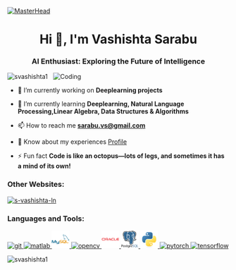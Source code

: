 [![MasterHead](https://static.vecteezy.com/system/resources/previews/042/972/782/non_2x/topographic-map-pattern-background-abstract-mountain-terrain-map-background-with-abstract-shape-line-texture-design-illustration-for-wall-art-fabric-packaging-web-banner-wallpaper-vector.jpg)](https://svashishta1.io)
<h1 align="center">Hi 👋, I'm Vashishta Sarabu</h1>
<h3 align="center">AI Enthusiast: Exploring the Future of Intelligence</h3>
<img align="right" alt="Coding" width="400" src="https://cdn.dribbble.com/users/1162077/screenshots/3848914/media/7ed7d5ca074b48b328150e5a231e8d1f.gif">
<p align="left"> <img src="https://komarev.com/ghpvc/?username=svashishta1&label=Profile%20views&color=0e75b6&style=flat" alt="svashishta1" /> </p>

- 🔭 I’m currently working on **Deeplearning projects**

- 🌱 I’m currently learning **Deeplearning, Natural Language Processing,Linear Algebra, Data Structures & Algorithms**

- 📫 How to reach me **sarabu.vs@gmail.com**

- 📄 Know about my experiences [Profile](https://cv-pearl-mu.vercel.app/)

- ⚡ Fun fact **Code is like an octopus—lots of legs, and sometimes it has a mind of its own!**

<h3 align="left">Other Websites:</h3>
<p align="left">
<a href="https://linkedin.com/in/s-vashishta-ln" target="blank"><img align="center" src="https://raw.githubusercontent.com/rahuldkjain/github-profile-readme-generator/master/src/images/icons/Social/linked-in-alt.svg" alt="s-vashishta-ln" height="30" width="40" /></a>
<!-- <a href="https://www.leetcode.com/vashi2141" target="blank"><img align="center" src="https://raw.githubusercontent.com/rahuldkjain/github-profile-readme-generator/master/src/images/icons/Social/leet-code.svg" alt="vashi2141" height="30" width="40" /></a> -->
</p>

<h3 align="left">Languages and Tools:</h3>
<p align="left"> <a href="https://git-scm.com/" target="_blank" rel="noreferrer"> <img src="https://www.vectorlogo.zone/logos/git-scm/git-scm-icon.svg" alt="git" width="40" height="40"/> </a> <a href="https://www.mathworks.com/" target="_blank" rel="noreferrer"> <img src="https://upload.wikimedia.org/wikipedia/commons/2/21/Matlab_Logo.png" alt="matlab" width="40" height="40"/> </a> <a href="https://www.mysql.com/" target="_blank" rel="noreferrer"> <img src="https://raw.githubusercontent.com/devicons/devicon/master/icons/mysql/mysql-original-wordmark.svg" alt="mysql" width="40" height="40"/> </a> <a href="https://opencv.org/" target="_blank" rel="noreferrer"> <img src="https://www.vectorlogo.zone/logos/opencv/opencv-icon.svg" alt="opencv" width="40" height="40"/> </a> <a href="https://www.oracle.com/" target="_blank" rel="noreferrer"> <img src="https://raw.githubusercontent.com/devicons/devicon/master/icons/oracle/oracle-original.svg" alt="oracle" width="40" height="40"/> </a> <a href="https://www.postgresql.org" target="_blank" rel="noreferrer"> <img src="https://raw.githubusercontent.com/devicons/devicon/master/icons/postgresql/postgresql-original-wordmark.svg" alt="postgresql" width="40" height="40"/> </a> <a href="https://www.python.org" target="_blank" rel="noreferrer"> <img src="https://raw.githubusercontent.com/devicons/devicon/master/icons/python/python-original.svg" alt="python" width="40" height="40"/> </a> <a href="https://pytorch.org/" target="_blank" rel="noreferrer"> <img src="https://www.vectorlogo.zone/logos/pytorch/pytorch-icon.svg" alt="pytorch" width="40" height="40"/> </a> <a href="https://www.tensorflow.org" target="_blank" rel="noreferrer"> <img src="https://www.vectorlogo.zone/logos/tensorflow/tensorflow-icon.svg" alt="tensorflow" width="40" height="40"/> </a> </p>

<p><img align="left" src="https://github-readme-stats.vercel.app/api/top-langs?username=svashishta1&show_icons=true&locale=en&layout=compact" alt="svashishta1" /></p>

<!-- <p>&nbsp;<img align="center" src="https://github-readme-stats.vercel.app/api?username=svashishta1&show_icons=true&locale=en" alt="svashishta1" /></p>

<p><img align="center" src="https://github-readme-streak-stats.herokuapp.com/?user=svashishta1&" alt="svashishta1" /></p> -->
